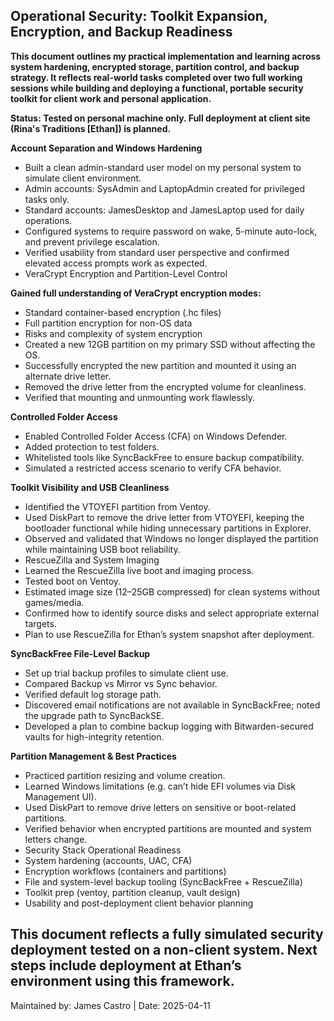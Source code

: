 ## Operational Security: Toolkit Expansion, Encryption, and Backup Readiness

**This document outlines my practical implementation and learning across system hardening, encrypted storage, partition control, and backup strategy. It reflects real-world tasks completed over two full working sessions while building and deploying a functional, portable security toolkit for client work and personal application.** 

**Status: Tested on personal machine only. Full deployment at client site (Rina's Traditions [Ethan]) is planned.**

**Account Separation and Windows Hardening**
- Built a clean admin-standard user model on my personal system to simulate client environment.
- Admin accounts: SysAdmin and LaptopAdmin created for privileged tasks only.
- Standard accounts: JamesDesktop and JamesLaptop used for daily operations.
- Configured systems to require password on wake, 5-minute auto-lock, and prevent privilege escalation.
- Verified usability from standard user perspective and confirmed elevated access prompts work as expected.
- VeraCrypt Encryption and Partition-Level Control

**Gained full understanding of VeraCrypt encryption modes:**
- Standard container-based encryption (.hc files)
- Full partition encryption for non-OS data
- Risks and complexity of system encryption
- Created a new 12GB partition on my primary SSD without affecting the OS.
- Successfully encrypted the new partition and mounted it using an alternate drive letter.
- Removed the drive letter from the encrypted volume for cleanliness.
- Verified that mounting and unmounting work flawlessly.

**Controlled Folder Access**
- Enabled Controlled Folder Access (CFA) on Windows Defender.
- Added protection to test folders.
- Whitelisted tools like SyncBackFree to ensure backup compatibility.
- Simulated a restricted access scenario to verify CFA behavior.

**Toolkit Visibility and USB Cleanliness**
- Identified the VTOYEFI partition from Ventoy.
- Used DiskPart to remove the drive letter from VTOYEFI, keeping the bootloader functional while hiding unnecessary partitions in Explorer.
- Observed and validated that Windows no longer displayed the partition while maintaining USB boot reliability.
- RescueZilla and System Imaging
- Learned the RescueZilla live boot and imaging process.
- Tested boot on Ventoy.
- Estimated image size (12–25GB compressed) for clean systems without games/media.
- Confirmed how to identify source disks and select appropriate external targets.
- Plan to use RescueZilla for Ethan’s system snapshot after deployment.

**SyncBackFree File-Level Backup**
- Set up trial backup profiles to simulate client use.
- Compared Backup vs Mirror vs Sync behavior.
- Verified default log storage path.
- Discovered email notifications are not available in SyncBackFree; noted the upgrade path to SyncBackSE.
- Developed a plan to combine backup logging with Bitwarden-secured vaults for high-integrity retention.

**Partition Management & Best Practices**
- Practiced partition resizing and volume creation.
- Learned Windows limitations (e.g. can’t hide EFI volumes via Disk Management UI).
- Used DiskPart to remove drive letters on sensitive or boot-related partitions.
- Verified behavior when encrypted partitions are mounted and system letters change.
- Security Stack Operational Readiness
- System hardening (accounts, UAC, CFA)
- Encryption workflows (containers and partitions)
- File and system-level backup tooling (SyncBackFree + RescueZilla)
- Toolkit prep (ventoy, partition cleanup, vault design)
- Usability and post-deployment client behavior planning

## This document reflects a fully simulated security deployment tested on a non-client system. Next steps include deployment at Ethan’s environment using this framework.

Maintained by: James Castro | Date: 2025-04-11
